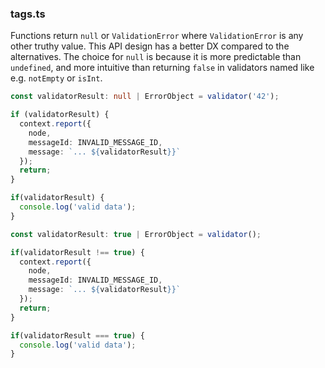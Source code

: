 ### tags.ts

Functions return `null` or `ValidationError` where `ValidationError` is any other truthy value. 
This API design has a better DX compared to the alternatives.
The choice for `null` is because it is more predictable than `undefined`,
and more intuitive than returning `false` in validators named like e.g. `notEmpty` or `isInt`.

```typescript
const validatorResult: null | ErrorObject = validator('42');

if (validatorResult) {
  context.report({
    node,
    messageId: INVALID_MESSAGE_ID,
    message: `... ${validatorResult}}`
  });
  return;
}

if(validatorResult) {
  console.log('valid data');
}
```

```typescript
const validatorResult: true | ErrorObject = validator();

if(validatorResult !== true) {
  context.report({
    node,
    messageId: INVALID_MESSAGE_ID,
    message: `... ${validatorResult}}`
  });
  return;
}

if(validatorResult === true) {
  console.log('valid data');
}
```
